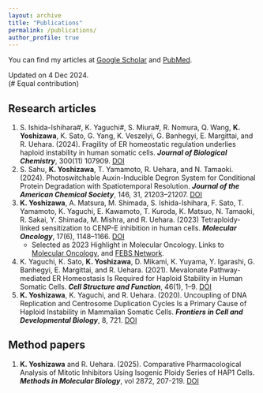 ```yaml
---
layout: archive
title: "Publications"
permalink: /publications/
author_profile: true
---
```


You can find my articles at [Google Scholar](https://scholar.google.com/citations?user=TYDv97QAAAAJ&hl=en) and [PubMed](https://pubmed.ncbi.nlm.nih.gov/?term=Koya+Yoshizawa&sort=date).

Updated on 4 Dec 2024. \
(# Equal contribution)
<!-- Citation style is APA, fetched from Paperpile -->
<!-- Add doi in the last part. -->

## Research articles

1. S. Ishida-Ishihara#, K. Yaguchi#, S. Miura#, R. Nomura, Q. Wang, __K. Yoshizawa__, K. Sato, G. Yang, K. Veszelyi, G. Banhegyi, E. Margittai, and R. Uehara. (2024). Fragility of ER homeostatic regulation underlies haploid instability in human somatic cells. _**Journal of Biological Chemistry**_, 300(11) 107909. [DOI](https://doi.org/10.1016/j.jbc.2024.107909)
1. S. Sahu, __K. Yoshizawa__, T. Yamamoto, R. Uehara, and N. Tamaoki. (2024). Photoswitchable Auxin-Inducible Degron System for Conditional Protein Degradation with Spatiotemporal Resolution. _**Journal of the American Chemical Society**_, 146, 31, 21203–21207. [DOI](https://doi.org/10.1021/jacs.4c05135)
2. __K. Yoshizawa__, A. Matsura, M. Shimada, S. Ishida-Ishihara, F. Sato, T. Yamamoto, K. Yaguchi, E. Kawamoto, T. Kuroda, K. Matsuo, N. Tamaoki, R. Sakai, Y. Shimada, M. Mishra, and R. Uehara. (2023) Tetraploidy-linked sensitization to CENP-E inhibition in human cells. _**Molecular Oncology**_, 17(6), 1148–1166. [DOI](https://doi.org/10.1002/1878-0261.13379)
    * Selected as 2023 Highlight in Molecular Oncology. Links to [Molecular Oncology](https://febs.onlinelibrary.wiley.com/doi/toc/10.1002/(ISSN)1878-0261.2023-highlights), and [FEBS Network](https://network.febs.org/posts/molecular-oncology-research-highlights-2023).
3. K. Yaguchi, K. Sato, __K. Yoshizawa__, D. Mikami, K. Yuyama, Y. Igarashi, G. Banhegyi, E. Margittai, and R. Uehara. (2021). Mevalonate Pathway-mediated ER Homeostasis Is Required for Haploid Stability in Human Somatic Cells. _**Cell Structure and Function**_, 46(1), 1–9. [DOI](https://doi.org/10.1247/csf.20055)
4. __K. Yoshizawa__, K. Yaguchi, and R. Uehara. (2020). Uncoupling of DNA Replication and Centrosome Duplication Cycles Is a Primary Cause of Haploid Instability in Mammalian Somatic Cells. _**Frontiers in Cell and Developmental Biology**_, 8, 721. [DOI](https://doi.org/10.3389/fcell.2020.00721)

## Method papers

1. __K. Yoshizawa__ and R. Uehara. (2025). Comparative Pharmacological Analysis of Mitotic Inhibitors Using Isogenic Ploidy Series of HAP1 Cells. _**Methods in Molecular Biology**_, vol 2872, 207-219. [DOI](https://doi.org/10.1007/978-1-0716-4224-5_14)
